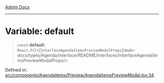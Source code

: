 [Admin Docs](/)

***

# Variable: default

> `const` **default**: `React.FC`/<[`InterfaceAgendaItemsPreviewModalProps`]/auto-docs/types/Agenda/interface/README/interfaces/InterfaceAgendaItemsPreviewModalProps/>

Defined in: [src/components/AgendaItems/Preview/AgendaItemsPreviewModal.tsx:34](https://github.com/PalisadoesFoundation/talawa-admin/blob/main/src/components/AgendaItems/Preview/AgendaItemsPreviewModal.tsx#L34)
